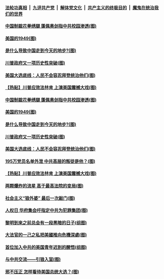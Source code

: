 ####  [法轮功真相](../../../../basic/blob/master/README.md?t=12141831) &nbsp;|&nbsp; [九评共产党](../../../../9ping.md/blob/master/README.md?t=12141831) &nbsp;|&nbsp; [解体党文化](../../../../jtdwh.md/blob/master/README.md?t=12141831)  &nbsp;|&nbsp; [共产主义的终极目的](../../../../gczydzjmd.md/blob/master/README.md?t=12141831) &nbsp;|&nbsp; [魔鬼在统治我们的世界](../../../../mgztzwmdsj.md/blob/master/README.md?t=12141831) 

#### [中国制裁花拳绣腿 蓬佩奥剑指中共校园渗透(图)](../pages/p4/955711.md?t=12141831) 

#### [美国的1949(图)](../pages/p4/955710.md?t=12141831) 

#### [是什么导致中国走到今天的地步?(图)](../pages/p4/955696.md?t=12141831) 

#### [川普政府又一项历史性突破(图)](../pages/p4/955692.md?t=12141831) 

#### [美国大选底线：人民不会容忍拜登统治他们(图)](../pages/p4/955690.md?t=12141831) 

#### [【热贴】川普应效法林肯 上演美国震撼大戏(图)](../pages/p4/955644.md?t=12141831) 


#### [中国制裁花拳绣腿 蓬佩奥剑指中共校园渗透(图)](../pages/p4/955711.md?t=12141831) 

#### [美国的1949(图)](../pages/p4/955710.md?t=12141831) 

#### [是什么导致中国走到今天的地步?(图)](../pages/p4/955696.md?t=12141831) 

#### [川普政府又一项历史性突破(图)](../pages/p4/955692.md?t=12141831) 

#### [美国大选底线：人民不会容忍拜登统治他们(图)](../pages/p4/955690.md?t=12141831) 

#### [195万党员名单外泄 中共高层的叛徒是他？(图)](../pages/p4/955691.md?t=12141831) 


#### [【热贴】川普应效法林肯 上演美国震撼大戏(图)](../pages/p4/955644.md?t=12141831) 

#### [两颗爆炸的流星 高于最高法院的变局(图)](../pages/p4/955588.md?t=12141831) 

#### [社会主义“狼外婆” 最后一次敲门(图)](../pages/p4/955645.md?t=12141831) 

#### [人权日 华府集会吁指定中共为犯罪集团(图)](../pages/p4/955617.md?t=12141831) 

#### [黎明到来之前总会有一段黑暗的日子(组图)](../pages/p4/955635.md?t=12141831) 

#### [大法官的一己之私把美國推向危機深處(图)](../pages/p4/955618.md?t=12141831) 

#### [首位加入中共的美国青年迟到的醒悟(组图)](../pages/p4/955575.md?t=12141831) 

#### [与中共交流——引狼入室(图)](../pages/p4/955625.md?t=12141831) 




#### [邪不压正 怎样看待美国总统大选？(图)](../pages/p4/955555.md?t=12141831) 

